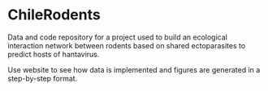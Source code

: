 # ChileRodents

Data and code repository for a project used to build an ecological interaction network between rodents based on shared ectoparasites to predict 
hosts of hantavirus.

Use website to see how data is implemented and figures are generated in a step-by-step format.
